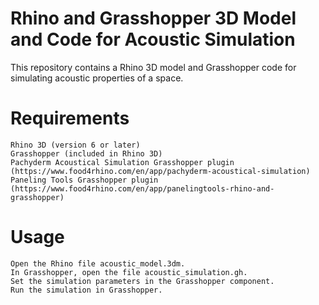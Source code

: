 # Rhino and Grasshopper 3D Model and Code for Acoustic Simulation

This repository contains a Rhino 3D model and Grasshopper code for simulating acoustic properties of a space.

# Requirements

    Rhino 3D (version 6 or later)
    Grasshopper (included in Rhino 3D)
    Pachyderm Acoustical Simulation Grasshopper plugin (https://www.food4rhino.com/en/app/pachyderm-acoustical-simulation)
    Paneling Tools Grasshopper plugin (https://www.food4rhino.com/en/app/panelingtools-rhino-and-grasshopper)

# Usage

    Open the Rhino file acoustic_model.3dm.
    In Grasshopper, open the file acoustic_simulation.gh.
    Set the simulation parameters in the Grasshopper component.
    Run the simulation in Grasshopper.
